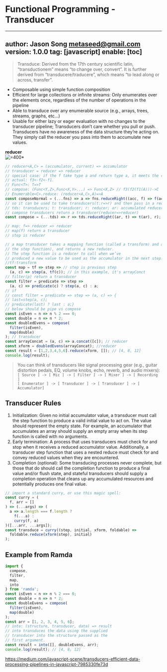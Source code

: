 # Functional Programming - Transducer
---
author: Jason Song <metaseed@gmail.com>
version: 1.0.0
tag: [javascript]
enable: [toc]
---
> Transduce: Derived from the 17th century scientific latin, “transductionem” means “to change over, convert”. It is further derived from “transducere/traducere”, which means “to lead along or across, transfer”.

* Composable using simple function composition
* Efficient for large collections or infinite streams: Only enumerates over the elements once, regardless of the number of operations in the pipeline
* Able to transduce over any enumerable source (e.g., arrays, trees, streams, graphs, etc…)
* Usable for either lazy or eager evaluation with no changes to the transducer pipeline; Transducers don’t care whether you pull or push. Transducers have no awareness of the data structure they’re acting on. They simply call the reducer you pass into them to accumulate new values.

**reducer**  
![=400*](https://www.electrical4u.com/electrical/wp-content/uploads/2014/04/closed-loop-control-system-11-3-15.gif)
```js
// reducer<A,C> = (accumulator, current) => accumulator
// transducer = reducer => reducer
// special case: if the f take type a and return type a, it meets the requirement of compose
// actual: f3<-f2<-f1.
// Func<T>: T=>T
// compose: (Func<Y,Z>,Func<X,Y>...) => Func<X,Z> // f3(f2(f1(A)))->C
// Enumerable<C>.reduce: (reducer<A,C>,A)=>A
const composeNormal = (...fns) => a => fns.reduceRight((acc, f) => f(acc), a);
// so it can be used to take transducers(t:r=>r) and then pass in a reducer as initial value.
// tds: transducers; t: transducer; r: reducer; ar: accumulated reducer
// compose transducers return a transducer(reducer=>reducer)
const compose = (...tds) => r => tds.reduceRight((ar, t) => t(ar), r);

// map: f=> reducer => reducer 
// map(f) return a transducer
// step is reducer

// a map transducer takes a mapping function (called a transform) and a reducer (called
// the step function), and returns a new reducer. 
// The step function is a reducer to call when we’ve
// produced a new value to be used as the accumulator in the next step.
//tf:transform
const map = tf => step => // step is previous step
  (a, c) => step(a, tf(c)); // in this example, it's arrayConct
// filter(p) return a transducer
const filter = predicate => step =>
  (a, c) => predicate(c) ? step(a, c) : a;
// if
// const filter = predicate => step => (a, c) => {
// last=step(a, c);
// predicate(last) ? last : a;}
// below should be pipe vs compose
const isEven = n => n % 2 === 0;
const double = n => n * 2;
const doubledEvens = compose(
  filter(isEven),
  map(double)
); // transducer
const arrayConcat = (a, c) => a.concat([c]); // reducer
const xform = doubledEvens(arrayConcat); //reducer
const result = [1,2,3,4,5,6].reduce(xform, []); // [4, 8, 12]
console.log(result);
```
> You can think of transducers like signal processing gear (e.g., guitar distortion pedals,
EQ, volume knobs, echo, reverb, and audio mixers):  
> `[ Source ] -> [ Mic ] -> [ Filter ] -> [ Mixer ] -> [ Recording ]`  
> `[ Enumerator ] -> [ Transducer ] -> [ Transducer ] -> [ Accumulator]`

## Transducer Rules

1. Initialization: Given no initial accumulator value, a transducer must call the step function to produce a valid initial value to act on. The value should represent the empty state. For example, an accumulator that accumulates an array should supply an empty array when its step function is called with no arguments.
1. Early termination: A process that uses transducers must check for and stop when it receives a reduced accumulator value. Additionally, a transducer step function that uses a nested reduce must check for and convey reduced values when they are encountered.
1. Completion (optional): Some transducing processes never complete, but those that do should call the completion function to produce a final value and/or flush state, and stateful transducers should supply a completion operation that cleans up any accumulated resources and potentially produces one final value.

```js
// import a standard curry, or use this magic spell:
const curry = (
  f, arr = []
) => (...args) => (
  a => a.length === f.length ?
    f(...a) :
    curry(f, a)
)([...arr, ...args]);
const transduce = curry((step, initial, xform, foldable) =>
  foldable.reduce(xform(step), initial)
);

```
## Example from Ramda

```js
import {
  compose,
  filter,
  map,
  into
} from 'ramda';
const isEven = n => n % 2 === 0;
const double = n => n * 2;
const doubleEvens = compose(
  filter(isEven),
  map(double)
);
const arr = [1, 2, 3, 4, 5, 6];
// into: (structure, transducer, data) => result
// into transduces the data using the supplied
// transducer into the structure passed as the
// first argument.
const result = into([], doubleEvens, arr);
console.log(result); // [4, 8, 12]
```

https://medium.com/javascript-scene/transducers-efficient-data-processing-pipelines-in-javascript-7985330fe73d


